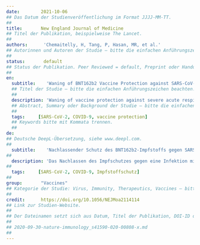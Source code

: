 ```yaml
---
date:        2021-10-06
## Das Datum der Studienveröffentlichung im Format JJJJ-MM-TT.
##
title:       New England Journal of Medicine
## Titel der Publikation, beispielweise The Lancet.
##
authors:      'Chemaitelly, H, Tang, P, Hasan, MR, et al.'
## Autorinnen und Autoren der Studie – bitte die einfachen Anführungszeichen beachten!
##
status:       default
## Status der Publikation. Peer Reviewed = default, Preprint oder Handout (Thesenpapier)
##
en:
  subtitle:    'Waning of BNT162b2 Vaccine Protection against SARS-CoV-2 Infection in Qatar'
  ## Titel der Studie – bitte die einfachen Anführungszeichen beachten!
  ##
  description: 'Waning of vaccine protection against severe acute respiratory syndrome coronavirus 2 (SARS-CoV-2) infection or coronavirus disease 2019 (Covid-19) is a concern. The persistence of BNT162b2 (Pfizer–BioNTech) vaccine effectiveness against infection and disease in Qatar, where the B.1.351 (or beta) and B.1.617.2 (or delta) variants have dominated incidence and polymerase-chain-reaction testing is done on a mass scale, is unclear. We used a matched test-negative, case–control study design to estimate vaccine effectiveness against any SARS-CoV-2 infection and against any severe, critical, or fatal case of Covid-19, from January 1 to September 5, 2021. Estimated BNT162b2 effectiveness against any SARS-CoV-2 infection was negligible in the first 2 weeks after the first dose. It increased to 36.8% in the third week after the first dose and reached its peak at 77.5% in the first month after the second dose. Effectiveness declined gradually thereafter, with the decline accelerating after the fourth month to reach approximately 20% in months 5 through 7 after the second dose. Effectiveness against symptomatic infection was higher than effectiveness against asymptomatic infection but waned similarly. Variant-specific effectiveness waned in the same pattern. Effectiveness against any severe, critical, or fatal case of Covid-19 increased rapidly to 66.1% by the third week after the first dose and reached 96% or higher in the first 2 months after the second dose; effectiveness persisted at approximately this level for 6 months. BNT162b2-induced protection against SARS-CoV-2 infection appeared to wane rapidly following its peak after the second dose, but protection against hospitalization and death persisted at a robust level for 6 months after the second dose.'
  ## Abstract, Summary oder Background der Studie – bitte die einfachen Anführungszeichen b
  ##
  tags:     [SARS-CoV-2, COVID-9, vaccine protection]
  ## Keywords bitte mit Kommata trennen.
  ##
de: 
## Deutsche DeepL-Übersetzung, siehe www.deepl.com.
##
  subtitle:    'Nachlassender Schutz des BNT162b2-Impfstoffs gegen SARS-CoV-2-Infektion in Katar'
##
  description: 'Das Nachlassen des Impfschutzes gegen eine Infektion mit dem schweren akuten respiratorischen Syndrom Coronavirus 2 (SARS-CoV-2) oder der Coronavirus-Krankheit 2019 (Covid-19) gibt Anlass zur Sorge. Die Persistenz der Wirksamkeit des Impfstoffs BNT162b2 (Pfizer-BioNTech) gegen Infektion und Krankheit in Katar, wo die Varianten B.1.351 (oder beta) und B.1.617.2 (oder delta) die Inzidenz dominieren und Polymerase-Kettenreaktionstests in großem Maßstab durchgeführt werden, ist unklar. Wir haben ein abgestimmtes, testnegatives Fall-Kontroll-Studiendesign verwendet, um die Wirksamkeit des Impfstoffs gegen jede SARS-CoV-2-Infektion und gegen jeden schweren, kritischen oder tödlichen Fall von Covid-19 im Zeitraum vom 1. Januar bis 5. September 2021 zu schätzen. Die geschätzte Wirksamkeit von BNT162b2 gegen jegliche SARS-CoV-2-Infektion war in den ersten zwei Wochen nach der ersten Dosis vernachlässigbar. Sie stieg in der dritten Woche nach der ersten Dosis auf 36,8 % und erreichte im ersten Monat nach der zweiten Dosis mit 77,5 % ihren Höhepunkt. Danach nahm die Wirksamkeit allmählich ab, wobei sich der Rückgang nach dem vierten Monat beschleunigte und in den Monaten 5 bis 7 nach der zweiten Dosis etwa 20 % erreichte. Die Wirksamkeit gegen symptomatische Infektionen war höher als die Wirksamkeit gegen asymptomatische Infektionen, nahm aber ähnlich ab. Die variantenspezifische Wirksamkeit nahm nach demselben Muster ab. Die Wirksamkeit gegen jeden schweren, kritischen oder tödlichen Fall von Covid-19 stieg in der dritten Woche nach der ersten Dosis rasch auf 66,1 % an und erreichte in den ersten zwei Monaten nach der zweiten Dosis 96 % oder mehr; die Wirksamkeit blieb sechs Monate lang ungefähr auf diesem Niveau. Der durch BNT162b2 induzierte Schutz vor einer SARS-CoV-2-Infektion schien nach seinem Höhepunkt nach der zweiten Dosis rasch abzunehmen, aber der Schutz vor Krankenhausaufenthalten und Tod blieb auf einem robusten Niveau für 6 Monate nach der zweiten Dosis bestehen.'
##
  tags:     [SARS-CoV-2, COVID-9, Impfstoffschutz]
##
group:       "Vaccines"
## Kategorie der Studie: Virus, Immunity, Therapeutics, Vaccines – bitte die Anführungszeichen beachten!
##
credit:      https://doi.org/10.1056/NEJMoa2114114
## Link zur Studien-Website.
##
## Der Dateinamen setzt sich aus Datum, Titel der Publikation, DOI-ID der Studie (nach dem letzten Slash) und der Dateiendung zusammen. Bitte den Unterstrich vor der DOI-ID beachten!
##
## 2020-09-30-nature-immunology_s41590-020-00808-x.md
##
---
```

<object data="{{ page.link }}" style='height:calc(100vh - 400px); width: 100%' type='application/pdf'></object>